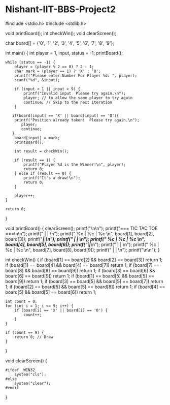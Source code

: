 # Nishant-IIT-BBS-Project2
#include <stdio.h>
#include <stdlib.h>

void printBoard();
int checkWin();
void clearScreen();

char board[] = {'0', '1', '2', '3', '4', '5', '6', '7', '8', '9'};

int main() {
    int player = 1, input, status = -1;
    printBoard();

    while (status == -1) {
        player = (player % 2 == 0) ? 2 : 1;
        char mark = (player == 1) ? 'X' : 'O';
        printf("Please enter Number For Player %d: ", player);
        scanf("%d", &input);

        if (input < 1 || input > 9) {
            printf("Invalid input  Please try again.\n");
            player; // to allow the same player to try again
            continue; // Skip to the next iteration
        }

       if(board[input] == 'X' || board[input] == 'O'){
        printf("Position already taken!  Please try again.\n");
           player;
           continue;
       }
        board[input] = mark;
        printBoard();

        int result = checkWin();

        if (result == 1) {
            printf("Player %d is the Winner!\n", player);
            return 0;
        } else if (result == 0) {
            printf("It's a draw!\n");
            return 0;
        }

        player++;
    }

    return 0;
}

void printBoard() {
   clearScreen();
    printf("\n\n");
    printf("=== TIC TAC TOE ===\n\n");
    printf("     |     |     \n");
    printf("  %c  |  %c  |  %c  \n", board[1], board[2], board[3]);
    printf("_____|_____|_____\n");
    printf("     |     |     \n");
    printf("  %c  |  %c  |  %c  \n", board[4], board[5], board[6]);
    printf("_____|_____|_____\n");
    printf("     |     |     \n");
    printf("  %c  |  %c  |  %c  \n", board[7], board[8], board[9]);
    printf("     |     |     \n");
    printf("\n\n");
}

int checkWin() {
    if (board[1] == board[2] && board[2] == board[3]) return 1;
    if (board[1] == board[4] && board[4] == board[7]) return 1;
    if (board[7] == board[8] && board[8] == board[9]) return 1;
    if (board[3] == board[6] && board[6] == board[9]) return 1;
    if (board[1] == board[5] && board[5] == board[9]) return 1;
    if (board[3] == board[5] && board[5] == board[7]) return 1;
    if (board[2] == board[5] && board[5] == board[8]) return 1;
    if (board[4] == board[5] && board[5] == board[6]) return 1;

    int count = 0;
    for (int i = 1; i <= 9; i++) {
        if (board[i] == 'X' || board[i] == 'O') {
            count++;
        }
    }

    if (count == 9) {
        return 0; // Draw
    }
   
}

void clearScreen() {

    #ifdef _WIN32
        system("cls");
    #else
        system("clear");
    #endif
 }
